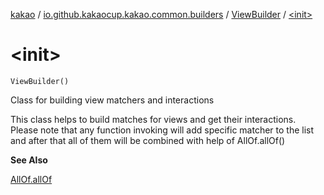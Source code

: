 [kakao](../../index.md) / [io.github.kakaocup.kakao.common.builders](../index.md) / [ViewBuilder](index.md) / [&lt;init&gt;](./-init-.md)

# &lt;init&gt;

`ViewBuilder()`

Class for building view matchers and interactions

This class helps to build matches for views and get their interactions.
Please note that any function invoking will add specific matcher to the list
and after that all of them will be combined with help of AllOf.allOf()

**See Also**

[AllOf.allOf](#)

